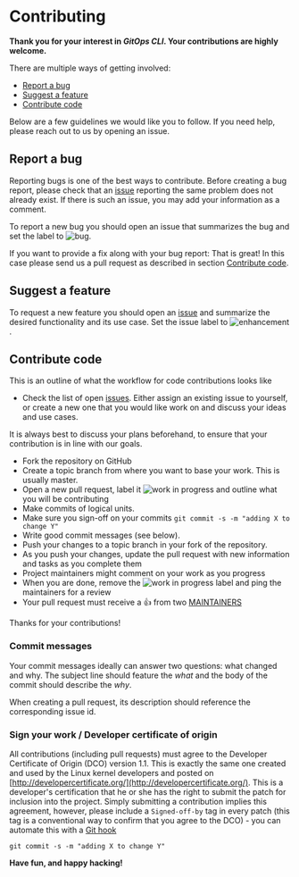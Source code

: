 # Contributing

**Thank you for your interest in _GitOps CLI_. Your contributions are highly welcome.**

There are multiple ways of getting involved:

- [Report a bug](#report-a-bug) 
- [Suggest a feature](#suggest-a-feature) 
- [Contribute code](#contribute-code) 

Below are a few guidelines we would like you to follow.
If you need help, please reach out to us by opening an issue.

## Report a bug 
Reporting bugs is one of the best ways to contribute. Before creating a bug report, please check that an [issue](https://github.com/baloise/gitopscli/issues) reporting the same problem does not already exist. If there is such an issue, you may add your information as a comment.

To report a new bug you should open an issue that summarizes the bug and set the label to ![bug](https://img.shields.io/badge/-bug-d73a4a).

If you want to provide a fix along with your bug report: That is great! In this case please send us a pull request as described in section [Contribute code](#contribute-code).

## Suggest a feature
To request a new feature you should open an [issue](https://github.com/baloise/gitopscli/issues/new) and summarize the desired functionality and its use case. Set the issue label to ![enhancement](https://img.shields.io/badge/-enhancement-52d13e).  

## Contribute code
This is an outline of what the workflow for code contributions looks like

- Check the list of open [issues](https://github.com/baloise/gitopscli/issues). Either assign an existing issue to yourself, or 
create a new one that you would like work on and discuss your ideas and use cases. 

It is always best to discuss your plans beforehand, to ensure that your contribution is in line with our goals.

- Fork the repository on GitHub
- Create a topic branch from where you want to base your work. This is usually master.
- Open a new pull request, label it ![work in progress](https://img.shields.io/badge/-work%20in%20progress-fc9979) and outline what you will be contributing
- Make commits of logical units.
- Make sure you sign-off on your commits `git commit -s -m "adding X to change Y"` 
- Write good commit messages (see below).
- Push your changes to a topic branch in your fork of the repository.
- As you push your changes, update the pull request with new information and tasks as you complete them
- Project maintainers might comment on your work as you progress
- When you are done, remove the ![work in progress](https://img.shields.io/badge/-work%20in%20progress-fc9979) label and ping the maintainers for a review
- Your pull request must receive a :thumbsup: from two [MAINTAINERS](https://github.com/baloise/gitopscli/blob/master/docs/CODEOWNERS)

Thanks for your contributions!

### Commit messages
Your commit messages ideally can answer two questions: what changed and why. The subject line should feature the *what* and the body of the commit should describe the *why*.  

When creating a pull request, its description should reference the corresponding issue id.

### Sign your work / Developer certificate of origin
All contributions (including pull requests) must agree to the Developer Certificate of Origin (DCO) version 1.1. This is exactly the same one created and used by the Linux kernel developers and posted on [http://developercertificate.org/](http://developercertificate.org/). This is a developer's certification that he or she has the right to submit the patch for inclusion into the project. Simply submitting a contribution implies this agreement, however, please include a `Signed-off-by` tag in every patch (this tag is a conventional way to confirm that you agree to the DCO) - you can automate this with a [Git hook](https://stackoverflow.com/questions/15015894/git-add-signed-off-by-line-using-format-signoff-not-working)

```
git commit -s -m "adding X to change Y"
```

**Have fun, and happy hacking!**
